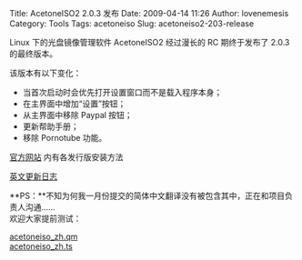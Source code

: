 Title: AcetoneISO2 2.0.3 发布
Date: 2009-04-14 11:26
Author: lovenemesis
Category: Tools
Tags: acetoneiso
Slug: acetoneiso2-203-release

Linux 下的光盘镜像管理软件 AcetoneISO2 经过漫长的 RC 期终于发布了 2.0.3
的最终版本。  

该版本有以下变化：

-   当首次启动时会优先打开设置窗口而不是载入程序本身；
-   在主界面中增加“设置”按钮；
-   从主界面中移除 Paypal 按钮；
-   更新帮助手册；
-   移除 Pornotube 功能。

[官方网站](http://www.acetoneteam.org/) 内有各发行版安装方法  

[英文更新日志](http://acetoneiso2.svn.sourceforge.net/viewvc/acetoneiso2/CHANGELOG)

**PS：**不知为何我一月份提交的简体中文翻译没有被包含其中，正在和项目负责人沟通……  
欢迎大家提前测试：  

[acetoneiso\_zh.qm](http://dl.getdropbox.com/u/464139/acetoneiso_zh.qm)  
[acetoneiso\_zh.ts](http://dl.getdropbox.com/u/464139/acetoneiso_zh.ts)
